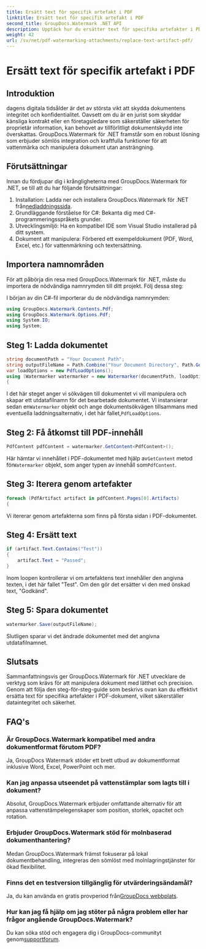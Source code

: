 ```yaml
---
title: Ersätt text för specifik artefakt i PDF
linktitle: Ersätt text för specifik artefakt i PDF
second_title: GroupDocs.Watermark .NET API
description: Upptäck hur du ersätter text för specifika artefakter i PDF-dokument med GroupDocs.Watermark för .NET. Förbättra dokumentsäkerhet och integritet utan ansträngning.
weight: 42
url: /sv/net/pdf-watermarking-attachments/replace-text-artifact-pdf/
---
```


# Ersätt text för specifik artefakt i PDF

## Introduktion
dagens digitala tidsålder är det av största vikt att skydda dokumentens integritet och konfidentialitet. Oavsett om du är en jurist som skyddar känsliga kontrakt eller en företagsledare som säkerställer säkerheten för proprietär information, kan behovet av tillförlitligt dokumentskydd inte överskattas. GroupDocs.Watermark för .NET framstår som en robust lösning som erbjuder sömlös integration och kraftfulla funktioner för att vattenmärka och manipulera dokument utan ansträngning.
## Förutsättningar
Innan du fördjupar dig i krångligheterna med GroupDocs.Watermark för .NET, se till att du har följande förutsättningar:
1. Installation: Ladda ner och installera GroupDocs.Watermark för .NET från[nedladdningssida](https://releases.groupdocs.com/Watermark/net/).
2. Grundläggande förståelse för C#: Bekanta dig med C#-programmeringsspråkets grunder.
3. Utvecklingsmiljö: Ha en kompatibel IDE som Visual Studio installerad på ditt system.
4. Dokument att manipulera: Förbered ett exempeldokument (PDF, Word, Excel, etc.) för vattenmärkning och textersättning.

## Importera namnområden
För att påbörja din resa med GroupDocs.Watermark för .NET, måste du importera de nödvändiga namnrymden till ditt projekt. Följ dessa steg:

I början av din C#-fil importerar du de nödvändiga namnrymden:
```csharp
using GroupDocs.Watermark.Contents.Pdf;
using GroupDocs.Watermark.Options.Pdf;
using System.IO;
using System;
```
## Steg 1: Ladda dokumentet
```csharp
string documentPath = "Your Document Path";
string outputFileName = Path.Combine("Your Document Directory", Path.GetFileName(documentPath));
var loadOptions = new PdfLoadOptions();
using (Watermarker watermarker = new Watermarker(documentPath, loadOptions))
{
```
 I det här steget anger vi sökvägen till dokumentet vi vill manipulera och skapar ett utdatafilnamn för det bearbetade dokumentet. Vi instansierar sedan en`Watermarker` objekt och ange dokumentsökvägen tillsammans med eventuella laddningsalternativ, i det här fallet,`PdfLoadOptions`.
## Steg 2: Få åtkomst till PDF-innehåll
```csharp
PdfContent pdfContent = watermarker.GetContent<PdfContent>();
```
 Här hämtar vi innehållet i PDF-dokumentet med hjälp av`GetContent` metod för`Watermarker` objekt, som anger typen av innehåll som`PdfContent`.
## Steg 3: Iterera genom artefakter
```csharp
foreach (PdfArtifact artifact in pdfContent.Pages[0].Artifacts)
{
```
Vi itererar genom artefakterna som finns på första sidan i PDF-dokumentet.
## Steg 4: Ersätt text
```csharp
if (artifact.Text.Contains("Test"))
{
    artifact.Text = "Passed";
}
```
Inom loopen kontrollerar vi om artefaktens text innehåller den angivna texten, i det här fallet "Test". Om den gör det ersätter vi den med önskad text, "Godkänd".
## Steg 5: Spara dokumentet
```csharp
watermarker.Save(outputFileName);
```
Slutligen sparar vi det ändrade dokumentet med det angivna utdatafilnamnet.

## Slutsats
Sammanfattningsvis ger GroupDocs.Watermark för .NET utvecklare de verktyg som krävs för att manipulera dokument med lätthet och precision. Genom att följa den steg-för-steg-guide som beskrivs ovan kan du effektivt ersätta text för specifika artefakter i PDF-dokument, vilket säkerställer dataintegritet och säkerhet.
## FAQ's
### Är GroupDocs.Watermark kompatibel med andra dokumentformat förutom PDF?
Ja, GroupDocs Watermark stöder ett brett utbud av dokumentformat inklusive Word, Excel, PowerPoint och mer.
### Kan jag anpassa utseendet på vattenstämplar som lagts till i dokument?
Absolut, GroupDocs.Watermark erbjuder omfattande alternativ för att anpassa vattenstämpelegenskaper som position, storlek, opacitet och rotation.
### Erbjuder GroupDocs.Watermark stöd för molnbaserad dokumenthantering?
Medan GroupDocs.Watermark främst fokuserar på lokal dokumentbehandling, integreras den sömlöst med molnlagringstjänster för ökad flexibilitet.
### Finns det en testversion tillgänglig för utvärderingsändamål?
 Ja, du kan använda en gratis provperiod från[GroupDocs webbplats](https://releases.groupdocs.com/).
### Hur kan jag få hjälp om jag stöter på några problem eller har frågor angående GroupDocs.Watermark?
 Du kan söka stöd och engagera dig i GroupDocs-communityt genom[supportforum](https://forum.groupdocs.com/c/watermark/19).